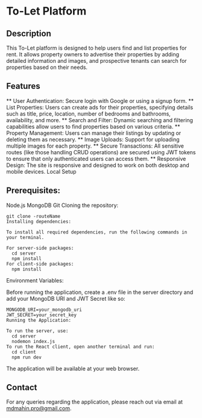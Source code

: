 # To-Let Platform

## Description
This To-Let platform is designed to help users find and list properties for rent. It allows property owners to advertise their properties by adding detailed information and images, and prospective tenants can search for properties based on their needs.

## Features
** User Authentication: Secure login with Google or using a signup form.
** List Properties: Users can create ads for their properties, specifying details such as title, price, location, number of bedrooms and bathrooms, availability, and more.
** Search and Filter: Dynamic searching and filtering capabilities allow users to find properties based on various criteria.
** Property Management: Users can manage their listings by updating or deleting them as necessary.
** Image Uploads: Support for uploading multiple images for each property.
** Secure Transactions: All sensitive routes (like those handling CRUD operations) are secured using JWT tokens to ensure that only authenticated users can access them.
** Responsive Design: The site is responsive and designed to work on both desktop and mobile devices.
Local Setup

## Prerequisites:

Node.js
MongoDB
Git
Cloning the repository:
```
git clone -routeName
Installing dependencies:

To install all required dependencies, run the following commands in your terminal.

For server-side packages:
  cd server
  npm install
For client-side packages:
  npm install
```
Environment Variables:

Before running the application, create a .env file in the server directory and add your MongoDB URI and JWT Secret like so:

```
MONGODB_URI=your_mongodb_uri
JWT_SECRET=your_secret_key
Running the Application:

To run the server, use:
  cd server
  nodemon index.js
To run the React client, open another terminal and run:
  cd client
  npm run dev
```

The application will be available at your web browser.

## Contact
For any queries regarding the application, please reach out via email at mdmahin.pro@gmail.com.
